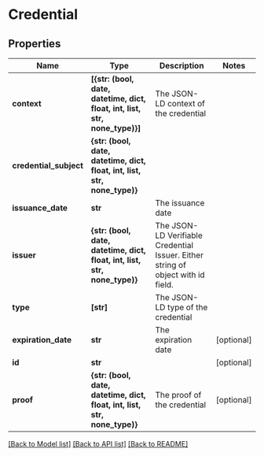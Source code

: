 # Credential


## Properties
Name | Type | Description | Notes
------------ | ------------- | ------------- | -------------
**context** | **[{str: (bool, date, datetime, dict, float, int, list, str, none_type)}]** | The JSON-LD context of the credential | 
**credential_subject** | **{str: (bool, date, datetime, dict, float, int, list, str, none_type)}** |  | 
**issuance_date** | **str** | The issuance date | 
**issuer** | **{str: (bool, date, datetime, dict, float, int, list, str, none_type)}** | The JSON-LD Verifiable Credential Issuer. Either string of object with id field. | 
**type** | **[str]** | The JSON-LD type of the credential | 
**expiration_date** | **str** | The expiration date | [optional] 
**id** | **str** |  | [optional] 
**proof** | **{str: (bool, date, datetime, dict, float, int, list, str, none_type)}** | The proof of the credential | [optional] 

[[Back to Model list]](../README.md#documentation-for-models) [[Back to API list]](../README.md#documentation-for-api-endpoints) [[Back to README]](../README.md)


